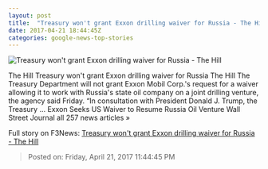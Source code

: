 ```yaml
---
layout: post
title:  "Treasury won't grant Exxon drilling waiver for Russia - The Hill"
date: 2017-04-21 18:44:45Z
categories: google-news-top-stories
---
```


![Treasury won't grant Exxon drilling waiver for Russia - The Hill](http://thehill.com/sites/default/files/article_images/exxonmobil_070116getty.jpg)

The Hill Treasury won't grant Exxon drilling waiver for Russia The Hill The Treasury Department will not grant Exxon Mobil Corp.'s request for a waiver allowing it to work with Russia's state oil company on a joint drilling venture, the agency said Friday. “In consultation with President Donald J. Trump, the Treasury ... Exxon Seeks US Waiver to Resume Russia Oil Venture Wall Street Journal all 257 news articles »


Full story on F3News: [Treasury won't grant Exxon drilling waiver for Russia - The Hill](http://www.f3nws.com/n/4naT2E)

> Posted on: Friday, April 21, 2017 11:44:45 PM
